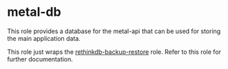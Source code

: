 # metal-db

This role provides a database for the metal-api that can be used for storing the main application data.

This role just wraps the [rethinkdb-backup-restore](/control-plane/roles/rethinkdb-backup-restore) role. Refer to this role for further documentation.
